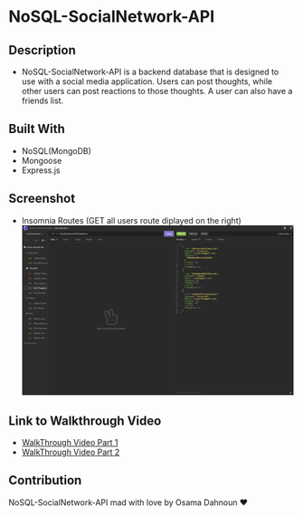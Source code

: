 # NoSQL-SocialNetwork-API

## Description
* NoSQL-SocialNetwork-API is a backend database that is designed to use with a social media application. Users can post thoughts, while other users can post reactions to those thoughts. A user can also have a friends list. 

## Built With
* NoSQL(MongoDB)
* Mongoose
* Express.js

## Screenshot
* Insomnia Routes (GET all users route diplayed on the right)
![ScreenShot](./images/screenshot.png)

## Link to Walkthrough Video
* [WalkThrough Video Part 1](https://watch.screencastify.com/v/VhkhKKrf8ZKhhzsXBqMU)
* [WalkThrough Video Part 2](https://watch.screencastify.com/v/UJeziStXebIp4OvcVaMY)

## Contribution
NoSQL-SocialNetwork-API mad with love by Osama Dahnoun ❤️